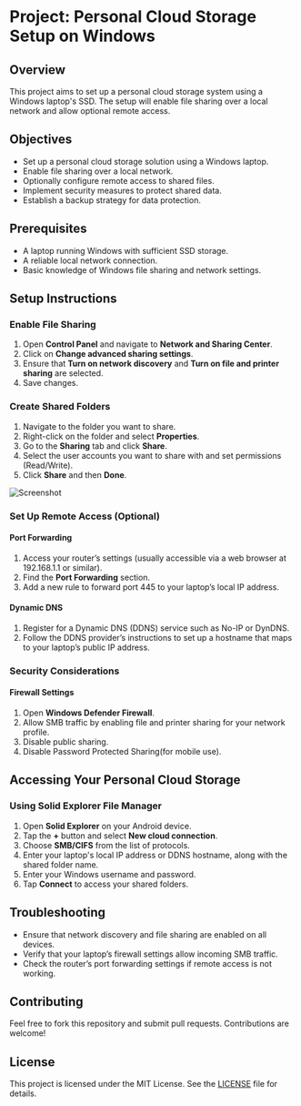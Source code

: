 # Project: Personal Cloud Storage Setup on Windows

## Overview

This project aims to set up a personal cloud storage system using a Windows laptop's SSD. The setup will enable file sharing over a local network and allow optional remote access.


## Objectives

- Set up a personal cloud storage solution using a Windows laptop.
- Enable file sharing over a local network.
- Optionally configure remote access to shared files.
- Implement security measures to protect shared data.
- Establish a backup strategy for data protection.

## Prerequisites

- A laptop running Windows with sufficient SSD storage.
- A reliable local network connection.
- Basic knowledge of Windows file sharing and network settings.

## Setup Instructions

### Enable File Sharing

1. Open **Control Panel** and navigate to **Network and Sharing Center**.
2. Click on **Change advanced sharing settings**.
3. Ensure that **Turn on network discovery** and **Turn on file and printer sharing** are selected.
4. Save changes.

### Create Shared Folders

1. Navigate to the folder you want to share.
2. Right-click on the folder and select **Properties**.
3. Go to the **Sharing** tab and click **Share**.
4. Select the user accounts you want to share with and set permissions (Read/Write).
5. Click **Share** and then **Done**.

![Screenshot](https://github.com/Images-Videos/Test-Folder.png)




### Set Up Remote Access (Optional)

#### Port Forwarding

1. Access your router’s settings (usually accessible via a web browser at 192.168.1.1 or similar).
2. Find the **Port Forwarding** section.
3. Add a new rule to forward port 445 to your laptop’s local IP address.

#### Dynamic DNS

1. Register for a Dynamic DNS (DDNS) service such as No-IP or DynDNS.
2. Follow the DDNS provider’s instructions to set up a hostname that maps to your laptop’s public IP address.

### Security Considerations

#### Firewall Settings

1. Open **Windows Defender Firewall**.
2. Allow SMB traffic by enabling file and printer sharing for your network profile.
3. Disable public sharing.
4. Disable Password Protected Sharing(for mobile use).


## Accessing Your Personal Cloud Storage

### Using Solid Explorer File Manager

1. Open **Solid Explorer** on your Android device.
2. Tap the **+** button and select **New cloud connection**.
3. Choose **SMB/CIFS** from the list of protocols.
4. Enter your laptop's local IP address or DDNS hostname, along with the shared folder name.
5. Enter your Windows username and password.
6. Tap **Connect** to access your shared folders.

## Troubleshooting

- Ensure that network discovery and file sharing are enabled on all devices.
- Verify that your laptop’s firewall settings allow incoming SMB traffic.
- Check the router’s port forwarding settings if remote access is not working.

## Contributing

Feel free to fork this repository and submit pull requests. Contributions are welcome!

## License

This project is licensed under the MIT License. See the [LICENSE](LICENSE) file for details.
